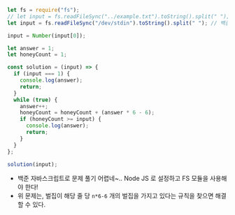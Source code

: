 ```js
let fs = require("fs");
// let input = fs.readFileSync("../example.txt").toString().split(" ");
let input = fs.readFileSync("/dev/stdin").toString().split(" "); // 백준 제출시

input = Number(input[0]);

let answer = 1;
let honeyCount = 1;

const solution = (input) => {
  if (input === 1) {
    console.log(answer);
    return;
  }
  while (true) {
    answer++;
    honeyCount = honeyCount + (answer * 6 - 6);
    if (honeyCount >= input) {
      console.log(answer);
      return;
    }
  }
};

solution(input);
```

- 백준 자바스크립트로 문제 풀기 어렵네~.. Node JS 로 설정하고 FS 모듈을 사용해야 한다!
- 위 문제는, 벌집이 해당 줄 당 `n*6-6` 개의 벌집을 가지고 있다는 규칙을 찾으면 해결할 수 있다.
